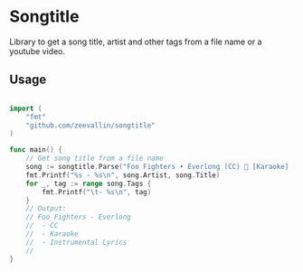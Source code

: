 # Songtitle
Library to get a song title, artist and other tags from a file name or a youtube video.

## Usage

```go

import (
    "fmt"
    "github.com/zeevallin/songtitle"
)

func main() {
	// Get song title from a file name
	song := songtitle.Parse("Foo Fighters • Everlong (CC) 🎤 [Karaoke] [Instrumental Lyrics]")
	fmt.Printf("%s - %s\n", song.Artist, song.Title)
	for _, tag := range song.Tags {
		fmt.Printf("\t- %s\n", tag)
	}
	// Output:
	// Foo Fighters - Everlong
	// 	- CC
	//	- Karaoke
	//	- Instrumental Lyrics
	//
}
```